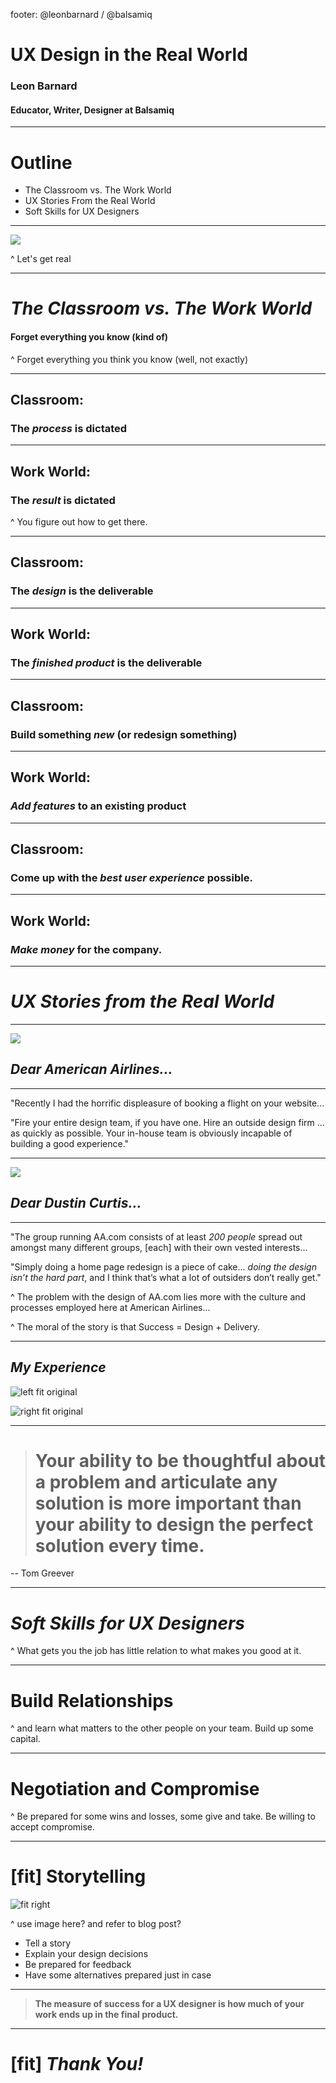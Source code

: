 footer: @leonbarnard / @balsamiq

# **UX Design in the Real World**

### Leon Barnard
#### Educator, Writer, Designer at Balsamiq

---

# Outline

* The Classroom vs. The Work World
* UX Stories From the Real World
* Soft Skills for UX Designers

---

![](ux-in-the-real-world.jpg)

^ Let's get real

---

# *The Classroom vs. The Work World*

#### Forget everything you know (kind of)

^ Forget everything you think you know (well, not exactly)

---

## Classroom: 

### The *process* is dictated

---

## Work World:

### The *result* is dictated

^ You figure out how to get there.

---

## Classroom: 

### The *design* is the deliverable

---

## Work World:

### The *finished product* is the deliverable

---

## Classroom: 

### Build something *new* (or redesign something)

---

## Work World:

### *Add features* to an existing product

---

## Classroom: 

### Come up with the *best user experience* possible.

---

## Work World:

### *Make money* for the company.

---

# *UX Stories from the Real World*

---

![](redesign2.png)

## *Dear American Airlines...*

---

"Recently I had the horrific displeasure of booking a flight on your website...

"Fire your entire design team, if you have one. Hire an outside design firm ... as quickly as possible. Your in-house team is obviously incapable of building a good experience."


---

![](design-literacy-10-1024.jpg)

## *Dear Dustin Curtis...*

---

"The group running AA.com consists of at least *200 people* spread out amongst many different groups, [each] with their own vested interests... 

"Simply doing a home page redesign is a piece of cake... *doing the design isn’t the hard part*, and I think that’s what a lot of outsiders don’t really get."

^ The problem with the design of AA.com lies more with the culture and processes employed here at American Airlines...

^ The moral of the story is that Success = Design + Delivery.

---

## *My Experience*

![left fit original](expected.png)

![right fit original](actual.png)

---

> # **Your ability to be thoughtful about a problem and articulate any solution is more important than your ability to design the perfect solution every time.**
-- Tom Greever

---

# *Soft Skills for UX Designers*

^ What gets you the job has little relation to what makes you good at it.

---

# Build Relationships

^ and learn what matters to the other people on your team. Build up some capital. 

---

# Negotiation and Compromise

^ Be prepared for some wins and losses, some give and take. Be willing to accept compromise.

---

# [fit] Storytelling

![fit right](storyteller.png)


^ use image here? and refer to blog post?
* Tell a story
* Explain your design decisions
* Be prepared for feedback
* Have some alternatives prepared just in case

---

> **The measure of success for a UX designer is how much of your work ends up in the final product.**

---

# [fit] *Thank You!*
